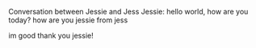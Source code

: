 Conversation between Jessie and Jess
Jessie: hello world, how are you today?
how are you jessie from jess

im good thank you jessie!